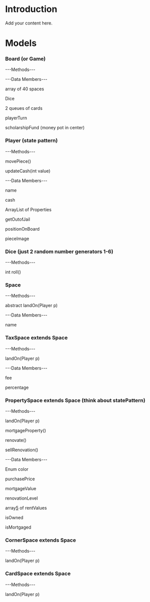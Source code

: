 # Introduction #

Add your content here.
# Models #

### Board (or Game) ###

---Methods---

---Data Members---

array of 40 spaces

Dice

2 queues of cards

playerTurn

scholarshipFund (money pot in center)

### Player (state pattern) ###

---Methods---

movePiece()

updateCash(int value)


---Data Members---

name

cash

ArrayList of Properties

getOutofJail

positionOnBoard

pieceImage

### Dice (just 2 random number generators 1-6) ###

---Methods---

int roll()

### Space ###

---Methods---

abstract landOn(Player p)

---Data Members---

name

### TaxSpace extends Space ###

---Methods---

landOn(Player p)

---Data Members---

fee

percentage


### PropertySpace extends Space  (think about statePattern) ###

---Methods---

landOn(Player p)

mortgageProperty()

renovate()

sellRenovation()

---Data Members---

Enum color

purchasePrice

mortgageValue

renovationLevel

array[5](5.md) of rentValues

isOwned

isMortgaged


### CornerSpace extends Space ###

---Methods---

landOn(Player p)

### CardSpace extends Space ###

---Methods---

landOn(Player p)